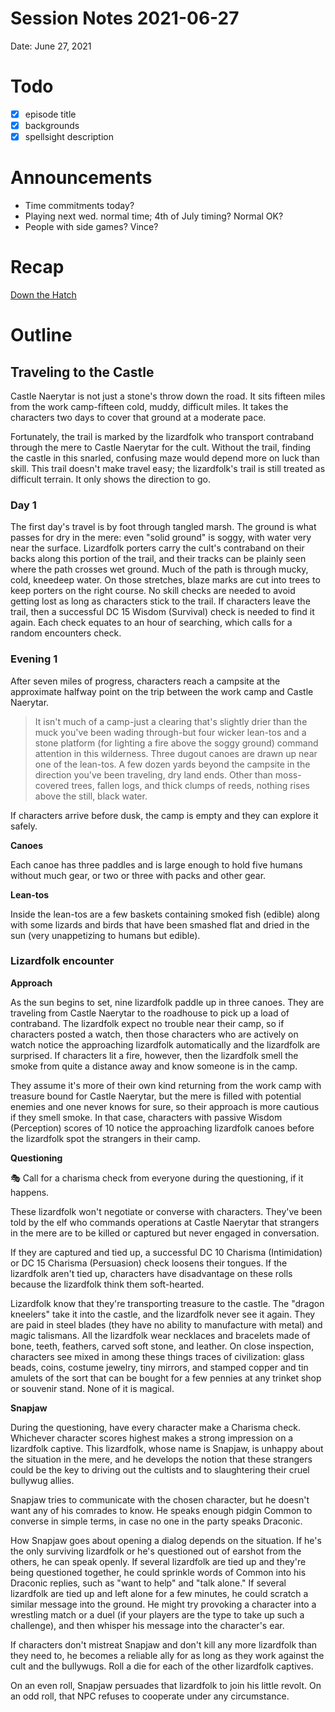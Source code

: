 # Session Notes 2021-06-27

Date: June 27, 2021

# Todo

- [x]  episode title
- [x]  backgrounds
- [x]  spellsight description

# Announcements

- Time commitments today?
- Playing next wed. normal time; 4th of July timing? Normal OK?
- People with side games? Vince?

# Recap

[Down the Hatch](../Adventure%20Log/Down%20the%20Hatch.md) 

# Outline

## Traveling to the Castle

Castle Naerytar is not just a stone's throw down the road. It sits fifteen miles from the work camp-fifteen cold, muddy, difficult miles. It takes the characters two days to cover that ground at a moderate pace.

Fortunately, the trail is marked by the lizardfolk who transport contraband through the mere to Castle Naerytar for the cult. Without the trail, finding the castle in this snarled, confusing maze would depend more on luck than skill. This trail doesn't make travel easy; the lizardfolk's trail is still treated as difficult terrain. It only shows the direction to go.

### Day 1

The first day's travel is by foot through tangled marsh. The ground is what passes for dry in the mere: even "solid ground" is soggy, with water very near the surface. Lizardfolk porters carry the cult's contraband on their backs along this portion of the trail, and their tracks can be plainly seen where the path crosses wet ground. Much of the path is through mucky, cold, kneedeep water. On those stretches, blaze marks are cut into trees to keep porters on the right course. No skill checks are needed to avoid getting lost as long as characters stick to the trail. If characters leave the trail, then a successful DC 15 Wisdom (Survival) check is needed to find it again. Each check equates to an hour of searching, which calls for a random encounters check.

### Evening 1

After seven miles of progress, characters reach a campsite at the approximate halfway point on the trip between the work camp and Castle Naerytar.

> It isn't much of a camp-just a clearing that's slightly drier than the muck you've been wading through-but four wicker lean-tos and a stone platform (for lighting a fire above the soggy ground) command attention in this wilderness. Three dugout canoes are drawn up near one of the lean-tos. A few dozen yards beyond the campsite in the direction you've been traveling, dry land ends. Other than moss-covered trees, fallen logs, and thick clumps of reeds, nothing rises above the still, black water.
> 

If characters arrive before dusk, the camp is empty and they can explore it safely.

**Canoes**

Each canoe has three paddles and is large enough to hold five humans without much gear, or two or three with packs and other gear.

**Lean-tos**

Inside the lean-tos are a few baskets containing smoked fish (edible) along with some lizards and birds that have been smashed flat and dried in the sun (very unappetizing to humans but edible).

### Lizardfolk encounter

**Approach**

As the sun begins to set, nine lizardfolk paddle up in three canoes. They are traveling from Castle Naerytar to the roadhouse to pick up a load of contraband. The lizardfolk expect no trouble near their camp, so if characters posted a watch, then those characters who are actively on watch notice the approaching lizardfolk automatically and the lizardfolk are surprised. If characters lit a fire, however, then the lizardfolk smell the smoke from quite a distance away and know someone is in the camp.

They assume it's more of their own kind returning from the work camp with treasure bound for Castle Naerytar, but the mere is filled with potential enemies and one never knows for sure, so their approach is more cautious if they smell smoke. In that case, characters with passive Wisdom (Perception) scores of 10 notice the approaching lizardfolk canoes before the lizardfolk spot the strangers in their camp.

**Questioning**

<aside>
🎭 Call for a charisma check from everyone during the questioning, if it happens.

</aside>

These lizardfolk won't negotiate or converse with characters. They've been told by the elf who commands operations at Castle Naerytar that strangers in the mere are to be killed or captured but never engaged in conversation.

If they are captured and tied up, a successful DC 10 Charisma (Intimidation) or DC 15 Charisma (Persuasion) check loosens their tongues. If the lizardfolk aren't tied up, characters have disadvantage on these rolls because the lizardfolk think them soft-hearted.

Lizardfolk know that they're transporting treasure to the castle. The "dragon kneelers" take it into the castle, and the lizardfolk never see it again. They are paid in steel blades (they have no ability to manufacture with metal) and magic talismans. All the lizardfolk wear necklaces and bracelets made of bone, teeth, feathers, carved soft stone, and leather. On close inspection, characters see mixed in among these things traces of civilization: glass beads, coins, costume jewelry, tiny mirrors, and stamped copper and tin amulets of the sort that can be bought for a few pennies at any trinket shop or souvenir stand. None of it is magical.

**Snapjaw**

During the questioning, have every character make a Charisma check. Whichever character scores highest makes a strong impression on a lizardfolk captive. This lizardfolk, whose name is Snapjaw, is unhappy about the situation in the mere, and he develops the notion that these strangers could be the key to driving out the cultists and to slaughtering their cruel bullywug allies.

Snapjaw tries to communicate with the chosen character, but he doesn't want any of his comrades to know. He speaks enough pidgin Common to converse in simple terms, in case no one in the party speaks Draconic.

How Snapjaw goes about opening a dialog depends on the situation. If he's the only surviving lizardfolk or he's questioned out of earshot from the others, he can speak openly. If several lizardfolk are tied up and they're being questioned together, he could sprinkle words of Common into his Draconic replies, such as "want to help" and "talk alone." If several lizardfolk are tied up and left alone for a few minutes, he could scratch a similar message into the ground. He might try provoking a character into a wrestling match or a duel (if your players are the type to take up such a challenge), and then whisper his message into the character's ear.

If characters don't mistreat Snapjaw and don't kill any more lizardfolk than they need to, he becomes a reliable ally for as long as they work against the cult and the bullywugs. Roll a die for each of the other lizardfolk captives.

On an even roll, Snapjaw persuades that lizardfolk to join his little revolt. On an odd roll, that NPC refuses to cooperate under any circumstance.